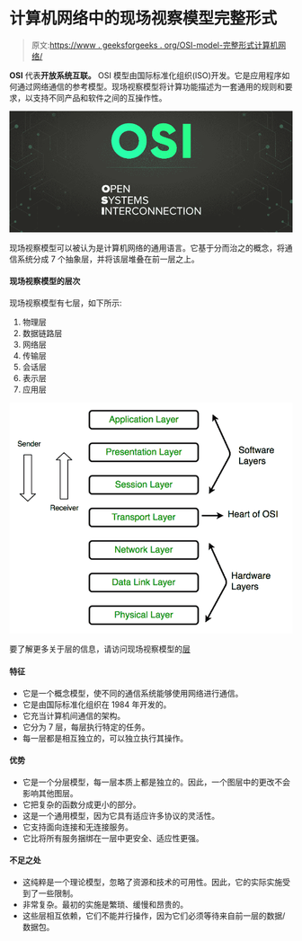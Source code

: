 # 计算机网络中的现场视察模型完整形式

> 原文:[https://www . geeksforgeeks . org/OSI-model-完整形式计算机网络/](https://www.geeksforgeeks.org/osi-model-full-form-in-computer-networking/)

**OSI** 代表**开放系统互联。** OSI 模型由国际标准化组织(ISO)开发。它是应用程序如何通过网络通信的参考模型。现场视察模型将计算功能描述为一套通用的规则和要求，以支持不同产品和软件之间的互操作性。

![OSI-Full-Form](img/98ca041309f2a4deaf33d133db23889d.png)

现场视察模型可以被认为是计算机网络的通用语言。它基于分而治之的概念，将通信系统分成 7 个抽象层，并将该层堆叠在前一层之上。

#### 现场视察模型的层次

现场视察模型有七层，如下所示:

1.  物理层
2.  数据链路层
3.  网络层
4.  传输层
5.  会话层
6.  表示层
7.  应用层

![](img/006a7838d528a4db320169818cdd4758.png)

要了解更多关于层的信息，请访问现场视察模型的[层](https://www.geeksforgeeks.org/layers-of-osi-model/)

#### 特征

*   它是一个概念模型，使不同的通信系统能够使用网络进行通信。
*   它是由国际标准化组织在 1984 年开发的。
*   它充当计算机间通信的架构。
*   它分为 7 层，每层执行特定的任务。
*   每一层都是相互独立的，可以独立执行其操作。

#### 优势

*   它是一个分层模型，每一层本质上都是独立的。因此，一个图层中的更改不会影响其他图层。
*   它把复杂的函数分成更小的部分。
*   这是一个通用模型，因为它具有适应许多协议的灵活性。
*   它支持面向连接和无连接服务。
*   它比将所有服务捆绑在一层中更安全、适应性更强。

#### 不足之处

*   这纯粹是一个理论模型，忽略了资源和技术的可用性。因此，它的实际实施受到了一些限制。
*   非常复杂。最初的实施是繁琐、缓慢和昂贵的。
*   这些层相互依赖，它们不能并行操作，因为它们必须等待来自前一层的数据/数据包。